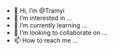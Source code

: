 - 👋 Hi, I’m @Tramyi
- 👀 I’m interested in ...
- 🌱 I’m currently learning ...
- 💞️ I’m looking to collaborate on ...
- 📫 How to reach me ...

<!---
Tramyi/Tramyi is a ✨ special ✨ repository because its `README.md` (this file) appears on your GitHub profile.
You can click the Preview link to take a look at your changes.
--->
